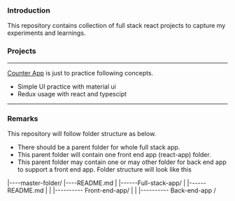 ### Introduction
This repository contains collection of full stack react projects to capture my experiments and learnings.

### Projects
---
[Counter App](./counter-app) is just to practice following concepts.
- Simple UI practice with material ui
- Redux usage with react and typescipt
---

### Remarks
This repository will follow folder structure as below.
- There should be a parent folder for whole full stack app.
- This parent folder will contain one front end app (react-app) folder.
- This parent folder may contain one or may other folder for back end app to support a front end app.
Folder structure will look like this

|----master-folder/
|----README.md
|       |------Full-stack-app/
|       |------README.md
|       |       |---------- Front-end-app/
|       |       |---------- Back-end-app /